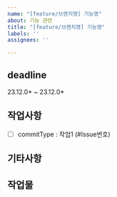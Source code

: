 ```yaml
---
name: "[feature/브랜치명] 기능명"
about: 기능 관련
title: "[feature/브랜치명] 기능명"
labels: ''
assignees: ''

---
```


## deadline
23.12.0* ~ 23.12.0*

## 작업사항
- [ ] commitType : 작업1 (#Issue번호)

## 기타사항

## 작업물
